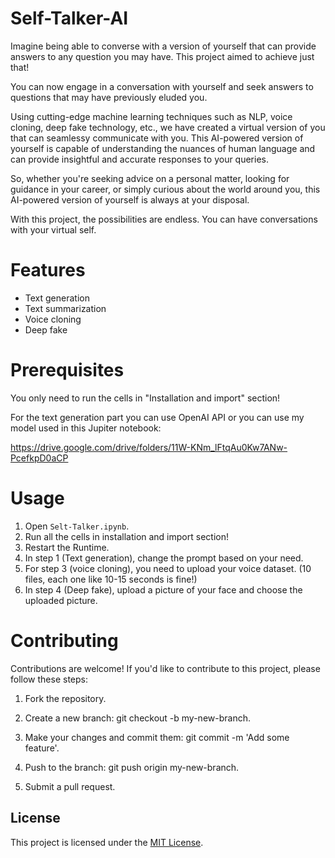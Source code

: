 # Self-Talker-AI

Imagine being able to converse with a version of yourself that can provide answers to any question you may have. This project aimed to achieve just that!

You can now engage in a conversation with yourself and seek answers to questions that may have previously eluded you.

Using cutting-edge machine learning techniques such as NLP, voice cloning, deep fake technology, etc., we have created a virtual version of you that can seamlessy communicate with you. This AI-powered version of yourself is capable of understanding the nuances of human language and can provide insightful and accurate responses to your queries.

So, whether you're seeking advice on a personal matter, looking for guidance in your career, or simply curious about the world around you, this AI-powered version of yourself is always at your disposal.

With this project, the possibilities are endless. You can have conversations with your virtual self.


# Features 
- Text generation 
- Text summarization 
- Voice cloning 
- Deep fake 

# Prerequisites
You only need to run the cells in "Installation and import" section!

For the text generation part you can use OpenAI API or you can use my model used in this Jupiter notebook:

https://drive.google.com/drive/folders/11W-KNm_lFtqAu0Kw7ANw-PcefkpD0aCP
# Usage 

   1. Open `Selt-Talker.ipynb`.
   2. Run all the cells in installation and import section!
   3. Restart the Runtime.
   4. In step 1 (Text generation), change the prompt based on your need.
   5. For step 3 (voice cloning), you need to upload your voice dataset. (10 files, each one like 10-15 seconds is fine!)
   6. In step 4 (Deep fake), upload a picture of your face and choose the uploaded picture.

# Contributing

Contributions are welcome! If you'd like to contribute to this project, please follow these steps:

1.  Fork the repository.

2. Create a new branch: git checkout -b my-new-branch.

3. Make your changes and commit them: git commit -m 'Add some feature'.

4. Push to the branch: git push origin my-new-branch.

5. Submit a pull request.

    

## License

This project is licensed under the [MIT License](https://opensource.org/license/mit/).
